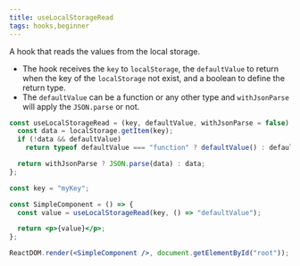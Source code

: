 ```yaml
---
title: useLocalStorageRead
tags: hooks,beginner
---
```


A hook that reads the values from the local storage.

- The hook receives the `key` to `localStorage`, the `defaultValue` to return when the key of the `localStorage` not exist, and a boolean to define the return type.
- The `defaultValue` can be a function or any other type and `withJsonParse` will apply the `JSON.parse` or not.

```jsx
const useLocalStorageRead = (key, defaultValue, withJsonParse = false) => {
  const data = localStorage.getItem(key);
  if (!data && defaultValue)
    return typeof defaultValue === "function" ? defaultValue() : defaultValue;

  return withJsonParse ? JSON.parse(data) : data;
};
```

```jsx
const key = "myKey";

const SimpleComponent = () => {
  const value = useLocalStorageRead(key, () => "defaultValue");

  return <p>{value}</p>;
};

ReactDOM.render(<SimpleComponent />, document.getElementById("root"));
```
